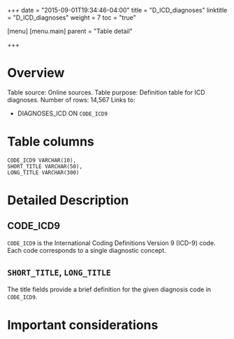 +++
date = "2015-09-01T19:34:46-04:00"
title = "D_ICD_diagnoses"
linktitle = "D_ICD_diagnoses"
weight = 7
toc = "true"

[menu]
  [menu.main]
    parent = "Table detail"

+++

# Overview

Table source: Online sources.
Table purpose: Definition table for ICD diagnoses.
Number of rows: 14,567
Links to: 
* DIAGNOSES_ICD ON `CODE_ICD9`

# Table columns

	CODE_ICD9 VARCHAR(10), 
	SHORT_TITLE VARCHAR(50), 
	LONG_TITLE VARCHAR(300)

# Detailed Description

## CODE_ICD9

`CODE_ICD9` is the International Coding Definitions Version 9 (ICD-9) code. Each code corresponds to a single diagnostic concept.

## `SHORT_TITLE`, `LONG_TITLE`

The title fields provide a brief definition for the given diagnosis code in `CODE_ICD9`.

# Important considerations